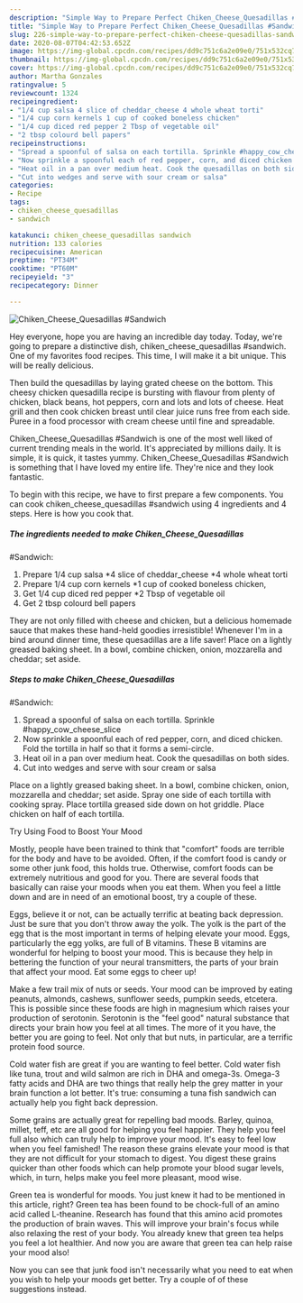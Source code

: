 ```yaml
---
description: "Simple Way to Prepare Perfect Chiken_Cheese_Quesadillas #Sandwich"
title: "Simple Way to Prepare Perfect Chiken_Cheese_Quesadillas #Sandwich"
slug: 226-simple-way-to-prepare-perfect-chiken-cheese-quesadillas-sandwich
date: 2020-08-07T04:42:53.652Z
image: https://img-global.cpcdn.com/recipes/dd9c751c6a2e09e0/751x532cq70/chiken_cheese_quesadillas-sandwich-recipe-main-photo.jpg
thumbnail: https://img-global.cpcdn.com/recipes/dd9c751c6a2e09e0/751x532cq70/chiken_cheese_quesadillas-sandwich-recipe-main-photo.jpg
cover: https://img-global.cpcdn.com/recipes/dd9c751c6a2e09e0/751x532cq70/chiken_cheese_quesadillas-sandwich-recipe-main-photo.jpg
author: Martha Gonzales
ratingvalue: 5
reviewcount: 1324
recipeingredient:
- "1/4 cup salsa 4 slice of cheddar_cheese 4 whole wheat torti"
- "1/4 cup corn kernels 1 cup of cooked boneless chicken"
- "1/4 cup diced red pepper 2 Tbsp of vegetable oil"
- "2 tbsp colourd bell papers"
recipeinstructions:
- "Spread a spoonful of salsa on each tortilla. Sprinkle #happy_cow_cheese_slice"
- "Now sprinkle a spoonful each of red pepper, corn, and diced chicken. Fold the tortilla in half so that it forms a semi-circle."
- "Heat oil in a pan over medium heat. Cook the quesadillas on both sides."
- "Cut into wedges and serve with sour cream or salsa"
categories:
- Recipe
tags:
- chiken_cheese_quesadillas
- sandwich

katakunci: chiken_cheese_quesadillas sandwich 
nutrition: 133 calories
recipecuisine: American
preptime: "PT34M"
cooktime: "PT60M"
recipeyield: "3"
recipecategory: Dinner

---
```



![Chiken_Cheese_Quesadillas
#Sandwich](https://img-global.cpcdn.com/recipes/dd9c751c6a2e09e0/751x532cq70/chiken_cheese_quesadillas-sandwich-recipe-main-photo.jpg)

Hey everyone, hope you are having an incredible day today. Today, we're going to prepare a distinctive dish, chiken_cheese_quesadillas
#sandwich. One of my favorites food recipes. This time, I will make it a bit unique. This will be really delicious.

Then build the quesadillas by laying grated cheese on the bottom. This cheesy chicken quesadilla recipe is bursting with flavour from plenty of chicken, black beans, hot peppers, corn and lots and lots of cheese. Heat grill and then cook chicken breast until clear juice runs free from each side. Puree in a food processor with cream cheese until fine and spreadable.

Chiken_Cheese_Quesadillas
#Sandwich is one of the most well liked of current trending meals in the world. It's appreciated by millions daily. It is simple, it is quick, it tastes yummy. Chiken_Cheese_Quesadillas
#Sandwich is something that I have loved my entire life. They're nice and they look fantastic.


To begin with this recipe, we have to first prepare a few components. You can cook chiken_cheese_quesadillas
#sandwich using 4 ingredients and 4 steps. Here is how you cook that.

<!--inarticleads1-->

##### The ingredients needed to make Chiken_Cheese_Quesadillas
#Sandwich:

1. Prepare 1/4 cup salsa *4 slice of cheddar_cheese *4 whole wheat torti
1. Prepare 1/4 cup corn kernels *1 cup of cooked boneless chicken,
1. Get 1/4 cup diced red pepper *2 Tbsp of vegetable oil
1. Get 2 tbsp colourd bell papers


They are not only filled with cheese and chicken, but a delicious homemade sauce that makes these hand-held goodies irresistible! Whenever I&#39;m in a bind around dinner time, these quesadillas are a life saver! Place on a lightly greased baking sheet. In a bowl, combine chicken, onion, mozzarella and cheddar; set aside. 

<!--inarticleads2-->

##### Steps to make Chiken_Cheese_Quesadillas
#Sandwich:

1. Spread a spoonful of salsa on each tortilla. Sprinkle #happy_cow_cheese_slice
1. Now sprinkle a spoonful each of red pepper, corn, and diced chicken. Fold the tortilla in half so that it forms a semi-circle.
1. Heat oil in a pan over medium heat. Cook the quesadillas on both sides.
1. Cut into wedges and serve with sour cream or salsa


Place on a lightly greased baking sheet. In a bowl, combine chicken, onion, mozzarella and cheddar; set aside. Spray one side of each tortilla with cooking spray. Place tortilla greased side down on hot griddle. Place chicken on half of each tortilla. 

Try Using Food to Boost Your Mood


Mostly, people have been trained to think that "comfort" foods are terrible for the body and have to be avoided. Often, if the comfort food is candy or some other junk food, this holds true. Otherwise, comfort foods can be extremely nutritious and good for you. There are several foods that basically can raise your moods when you eat them. When you feel a little down and are in need of an emotional boost, try a couple of these.

Eggs, believe it or not, can be actually terrific at beating back depression. Just be sure that you don't throw away the yolk. The yolk is the part of the egg that is the most important in terms of helping elevate your mood. Eggs, particularly the egg yolks, are full of B vitamins. These B vitamins are wonderful for helping to boost your mood. This is because they help in bettering the function of your neural transmitters, the parts of your brain that affect your mood. Eat some eggs to cheer up!

Make a few trail mix of nuts or seeds. Your mood can be improved by eating peanuts, almonds, cashews, sunflower seeds, pumpkin seeds, etcetera. This is possible since these foods are high in magnesium which raises your production of serotonin. Serotonin is the "feel good" natural substance that directs your brain how you feel at all times. The more of it you have, the better you are going to feel. Not only that but nuts, in particular, are a terrific protein food source.

Cold water fish are great if you are wanting to feel better. Cold water fish like tuna, trout and wild salmon are rich in DHA and omega-3s. Omega-3 fatty acids and DHA are two things that really help the grey matter in your brain function a lot better. It's true: consuming a tuna fish sandwich can actually help you fight back depression. 

Some grains are actually great for repelling bad moods. Barley, quinoa, millet, teff, etc are all good for helping you feel happier. They help you feel full also which can truly help to improve your mood. It's easy to feel low when you feel famished! The reason these grains elevate your mood is that they are not difficult for your stomach to digest. You digest these grains quicker than other foods which can help promote your blood sugar levels, which, in turn, helps make you feel more pleasant, mood wise.

Green tea is wonderful for moods. You just knew it had to be mentioned in this article, right? Green tea has been found to be chock-full of an amino acid called L-theanine. Research has found that this amino acid promotes the production of brain waves. This will improve your brain's focus while also relaxing the rest of your body. You already knew that green tea helps you feel a lot healthier. And now you are aware that green tea can help raise your mood also!

Now you can see that junk food isn't necessarily what you need to eat when you wish to help your moods get better. Try  a  couple of  of  these  suggestions  instead.

